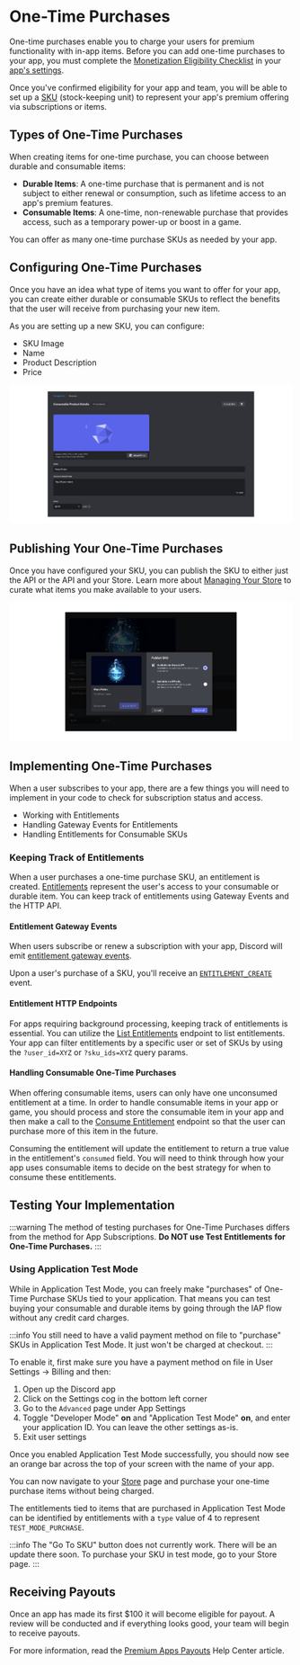# One-Time Purchases

One-time purchases enable you to charge your users for premium functionality with in-app items. Before you can add one-time purchases to your app, you must complete the [Monetization Eligibility Checklist](/docs/monetization/Overview#eligibility-checklist) in your [app's settings](https://discord.com/developers/applications).

Once you've confirmed eligibility for your app and team, you will be able to set up a [SKU](/docs/monetization/SKUs) (stock-keeping unit) to represent your app's premium offering via subscriptions or items.

## Types of One-Time Purchases

When creating items for one-time purchase, you can choose between durable and consumable items:

-   **Durable Items**: A one-time purchase that is permanent and is not subject to either renewal or consumption, such as lifetime access to an app's premium features.
-   **Consumable Items**: A one-time, non-renewable purchase that provides access, such as a temporary power-up or boost in a game.

You can offer as many one-time purchase SKUs as needed by your app.

## Configuring One-Time Purchases

Once you have an idea what type of items you want to offer for your app, you can create either durable or consumable SKUs to reflect the benefits that the user will receive from purchasing your new item.

As you are setting up a new SKU, you can configure:

- SKU Image
- Name
- Product Description
- Price

![Configuring your SKU](/images/sku-configure.png)

## Publishing Your One-Time Purchases

Once you have configured your SKU, you can publish the SKU to either just the API or the API and your Store. Learn more about [Managing Your Store](/docs/monetization/Managing_Your_Store) to curate what items you make available to your users.

![Publishing your SKU](/images/sku-publish.png)

## Implementing One-Time Purchases

When a user subscribes to your app, there are a few things you will need to implement in your code to check for subscription status and access.

-   Working with Entitlements
-   Handling Gateway Events for Entitlements
-   Handling Entitlements for Consumable SKUs

### Keeping Track of Entitlements

When a user purchases a one-time purchase SKU, an entitlement is created. [Entitlements](/docs/monetization/Entitlements) represent the user's access to your consumable or durable item. You can keep track of entitlements using  Gateway Events and the HTTP API.

#### Entitlement Gateway Events

When users subscribe or renew a subscription with your app, Discord will emit [entitlement gateway events](/docs/monetization/Entitlements#gateway-events).

Upon a user's purchase of a SKU, you'll receive an [`ENTITLEMENT_CREATE`](/docs/monetization/Entitlements#new-entitlement) event.

#### Entitlement HTTP Endpoints

For apps requiring background processing, keeping track of entitlements is essential. You can utilize the [List Entitlements](/docs/monetization/Entitlements#list-entitlements) endpoint to list entitlements. Your app can filter entitlements by a specific user or set of SKUs by using the `?user_id=XYZ` or `?sku_ids=XYZ` query params.

#### Handling Consumable One-Time Purchases

When offering consumable items, users can only have one unconsumed entitlement at a time. In order to handle consumable items in your app or game, you should process and store the consumable item in your app and then make a call to the [Consume Entitlement](/docs/monetization/Entitlements#consume-an-entitlement) endpoint so that the user can purchase more of this item in the future.

Consuming the entitlement will update the entitlement to return a true value in the entitlement's `consumed` field. You will need to think through how your app uses consumable items to decide on the best strategy for when to consume these entitlements.

## Testing Your Implementation

:::warning
The method of testing purchases for One-Time Purchases differs from the method for App Subscriptions. **Do NOT use Test Entitlements for One-Time Purchases.**
:::

### Using Application Test Mode

While in Application Test Mode, you can freely make "purchases" of One-Time Purchase SKUs tied to your application. That means you can test buying your consumable and durable items by going through the IAP flow without any credit card charges.

:::info
You still need to have a valid payment method on file to "purchase" SKUs in Application Test Mode. It just won't be charged at checkout.
:::

To enable it, first make sure you have a payment method on file in User Settings -> Billing and then:

1.  Open up the Discord app
2.  Click on the Settings cog in the bottom left corner
3.  Go to the `Advanced` page under App Settings
4.  Toggle "Developer Mode" **on** and "Application Test Mode" **on**, and enter your application ID. You can leave the other settings as-is.
5.  Exit user settings

Once you enabled Application Test Mode successfully, you should now see an orange bar across the top of your screen with the name of your app.

You can now navigate to your [Store](/docs/monetization/Managing_Your_Store) page and purchase your one-time purchase items without being charged.

The entitlements tied to items that are purchased in Application Test Mode can be identified by entitlements with a `type` value of 4 to represent `TEST_MODE_PURCHASE`.

:::info
The "Go To SKU" button does not currently work. There will be an update there soon. To purchase your SKU in test mode, go to your Store page.
:::

## Receiving Payouts

Once an app has made its first $100 it will become eligible for payout. A review will be conducted and if everything looks good, your team will begin to receive payouts.

For more information, read the [Premium Apps Payouts](https://support-dev.discord.com/hc/articles/17299902720919) Help Center article.